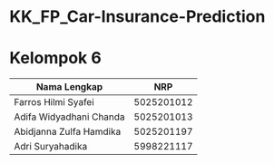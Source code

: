 # KK_FP_Car-Insurance-Prediction

# Kelompok 6
Nama Lengkap                 | NRP
---------------------------- | -------------
Farros Hilmi Syafei          | 5025201012
Adifa Widyadhani Chanda      | 5025201013
Abidjanna Zulfa Hamdika      | 5025201197
Adri Suryahadika             | 5998221117
